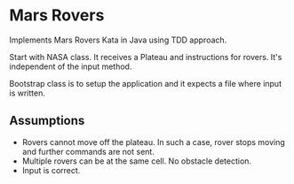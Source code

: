 # Mars Rovers

Implements Mars Rovers Kata in Java using TDD approach.

Start with NASA class. It receives a Plateau and instructions for rovers.
It's independent of the input method.

Bootstrap class is to setup the application and it expects a file where input is written.

## Assumptions
* Rovers cannot move off the plateau. In such a case, rover stops moving and further commands are not sent.
* Multiple rovers can be at the same cell. No obstacle detection.
* Input is correct. 